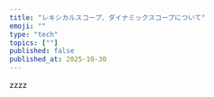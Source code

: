 ```yaml
---
title: "レキシカルスコープ、ダイナミックスコープについて"
emoji: ""
type: "tech"
topics: [""]
published: false
published_at: 2025-10-30
---
```


zzzz
